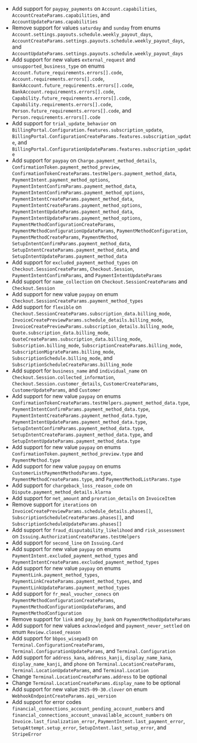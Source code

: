 * Add support for `paypay_payments` on `Account.capabilities`, `AccountCreateParams.capabilities`, and `AccountUpdateParams.capabilities`
* Remove support for values `saturday` and `sunday` from enums `Account.settings.payouts.schedule.weekly_payout_days`, `AccountCreateParams.settings.payouts.schedule.weekly_payout_days`, and `AccountUpdateParams.settings.payouts.schedule.weekly_payout_days`
* Add support for new values `external_request` and `unsupported_business_type` on enums `Account.future_requirements.errors[].code`, `Account.requirements.errors[].code`, `BankAccount.future_requirements.errors[].code`, `BankAccount.requirements.errors[].code`, `Capability.future_requirements.errors[].code`, `Capability.requirements.errors[].code`, `Person.future_requirements.errors[].code`, and `Person.requirements.errors[].code`
* Add support for `trial_update_behavior` on `BillingPortal.Configuration.features.subscription_update`, `BillingPortal.ConfigurationCreateParams.features.subscription_update`, and `BillingPortal.ConfigurationUpdateParams.features.subscription_update`
* Add support for `paypay` on `Charge.payment_method_details`, `ConfirmationToken.payment_method_preview`, `ConfirmationTokenCreateParams.testHelpers.payment_method_data`, `PaymentIntent.payment_method_options`, `PaymentIntentConfirmParams.payment_method_data`, `PaymentIntentConfirmParams.payment_method_options`, `PaymentIntentCreateParams.payment_method_data`, `PaymentIntentCreateParams.payment_method_options`, `PaymentIntentUpdateParams.payment_method_data`, `PaymentIntentUpdateParams.payment_method_options`, `PaymentMethodConfigurationCreateParams`, `PaymentMethodConfigurationUpdateParams`, `PaymentMethodConfiguration`, `PaymentMethodCreateParams`, `PaymentMethod`, `SetupIntentConfirmParams.payment_method_data`, `SetupIntentCreateParams.payment_method_data`, and `SetupIntentUpdateParams.payment_method_data`
* Add support for `excluded_payment_method_types` on `Checkout.SessionCreateParams`, `Checkout.Session`, `PaymentIntentConfirmParams`, and `PaymentIntentUpdateParams`
* Add support for `name_collection` on `Checkout.SessionCreateParams` and `Checkout.Session`
* Add support for new value `paypay` on enum `Checkout.SessionCreateParams.payment_method_types`
* Add support for `flexible` on `Checkout.SessionCreateParams.subscription_data.billing_mode`, `InvoiceCreatePreviewParams.schedule_details.billing_mode`, `InvoiceCreatePreviewParams.subscription_details.billing_mode`, `Quote.subscription_data.billing_mode`, `QuoteCreateParams.subscription_data.billing_mode`, `Subscription.billing_mode`, `SubscriptionCreateParams.billing_mode`, `SubscriptionMigrateParams.billing_mode`, `SubscriptionSchedule.billing_mode`, and `SubscriptionScheduleCreateParams.billing_mode`
* Add support for `business_name` and `individual_name` on `Checkout.Session.collected_information`, `Checkout.Session.customer_details`, `CustomerCreateParams`, `CustomerUpdateParams`, and `Customer`
* Add support for new value `paypay` on enums `ConfirmationTokenCreateParams.testHelpers.payment_method_data.type`, `PaymentIntentConfirmParams.payment_method_data.type`, `PaymentIntentCreateParams.payment_method_data.type`, `PaymentIntentUpdateParams.payment_method_data.type`, `SetupIntentConfirmParams.payment_method_data.type`, `SetupIntentCreateParams.payment_method_data.type`, and `SetupIntentUpdateParams.payment_method_data.type`
* Add support for new value `paypay` on enums `ConfirmationToken.payment_method_preview.type` and `PaymentMethod.type`
* Add support for new value `paypay` on enums `CustomerListPaymentMethodsParams.type`, `PaymentMethodCreateParams.type`, and `PaymentMethodListParams.type`
* Add support for `chargeback_loss_reason_code` on `Dispute.payment_method_details.klarna`
* Add support for `net_amount` and `proration_details` on `InvoiceItem`
* Remove support for `iterations` on `InvoiceCreatePreviewParams.schedule_details.phases[]`, `SubscriptionScheduleCreateParams.phases[]`, and `SubscriptionScheduleUpdateParams.phases[]`
* Add support for `fraud_disputability_likelihood` and `risk_assessment` on `Issuing.AuthorizationCreateParams.testHelpers`
* Add support for `second_line` on `Issuing.Card`
* Add support for new value `paypay` on enums `PaymentIntent.excluded_payment_method_types` and `PaymentIntentCreateParams.excluded_payment_method_types`
* Add support for new value `paypay` on enums `PaymentLink.payment_method_types`, `PaymentLinkCreateParams.payment_method_types`, and `PaymentLinkUpdateParams.payment_method_types`
* Add support for `fr_meal_voucher_conecs` on `PaymentMethodConfigurationCreateParams`, `PaymentMethodConfigurationUpdateParams`, and `PaymentMethodConfiguration`
* Remove support for `link` and `pay_by_bank` on `PaymentMethodUpdateParams`
* Add support for new values `acknowledged` and `payment_never_settled` on enum `Review.closed_reason`
* Add support for `bbpos_wisepad3` on `Terminal.ConfigurationCreateParams`, `Terminal.ConfigurationUpdateParams`, and `Terminal.Configuration`
* Add support for `address_kana`, `address_kanji`, `display_name_kana`, `display_name_kanji`, and `phone` on `Terminal.LocationCreateParams`, `Terminal.LocationUpdateParams`, and `Terminal.Location`
* Change `Terminal.LocationCreateParams.address` to be optional
* Change `Terminal.LocationCreateParams.display_name` to be optional
* Add support for new value `2025-09-30.clover` on enum `WebhookEndpointCreateParams.api_version`
* Add support for error codes `financial_connections_account_pending_account_numbers` and `financial_connections_account_unavailable_account_numbers` on `Invoice.last_finalization_error`, `PaymentIntent.last_payment_error`, `SetupAttempt.setup_error`, `SetupIntent.last_setup_error`, and `StripeError`